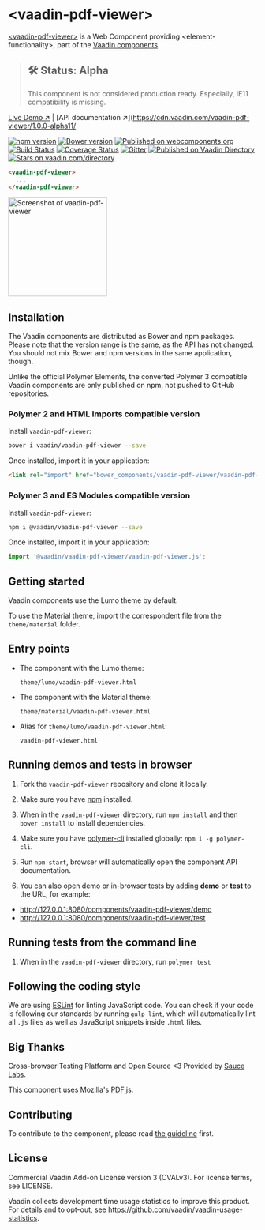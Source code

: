 # &lt;vaadin-pdf-viewer&gt;

[&lt;vaadin-pdf-viewer&gt;](https://vaadin.com/components/vaadin-pdf-viewer) is a Web Component providing &lt;element-functionality&gt;, part of the [Vaadin components](https://vaadin.com/components).

> ## 🛠 Status: Alpha
> This component is not considered production ready. Especially, IE11 compatibility is missing.

[Live Demo ↗](https://cdn.vaadin.com/vaadin-pdf-viewer/1.0.0-alpha11/demo/)
|
[API documentation ↗](https://cdn.vaadin.com/vaadin-pdf-viewer/1.0.0-alpha11/

[![npm version](https://badgen.net/npm/v/@vaadin/vaadin-pdf-viewer)](https://www.npmjs.com/package/@vaadin/vaadin-pdf-viewer)
[![Bower version](https://badgen.net/github/release/vaadin/vaadin-pdf-viewer)](https://github.com/vaadin/vaadin-pdf-viewer/releases)
[![Published on webcomponents.org](https://img.shields.io/badge/webcomponents.org-published-blue.svg)](https://www.webcomponents.org/element/vaadin/vaadin-pdf-viewer)
[![Build Status](https://travis-ci.org/vaadin/vaadin-pdf-viewer.svg?branch=master)](https://travis-ci.org/vaadin/vaadin-pdf-viewer)
[![Coverage Status](https://coveralls.io/repos/github/vaadin/vaadin-pdf-viewer/badge.svg?branch=master)](https://coveralls.io/github/vaadin/vaadin-pdf-viewer?branch=master)
[![Gitter](https://badges.gitter.im/Join%20Chat.svg)](https://gitter.im/vaadin/web-components?utm_source=badge&utm_medium=badge&utm_campaign=pr-badge)
[![Published on Vaadin Directory](https://img.shields.io/badge/Vaadin%20Directory-published-00b4f0.svg)](https://vaadin.com/directory/component/vaadinvaadin-pdf-viewer)
[![Stars on vaadin.com/directory](https://img.shields.io/vaadin-directory/star/vaadin-pdf-viewer-directory-urlidentifier.svg)](https://vaadin.com/directory/component/vaadinvaadin-pdf-viewer)
<!--
```
<custom-element-demo>
  <template>
    <script src="../webcomponentsjs/webcomponents-lite.js"></script>
    <link rel="import" href="vaadin-pdf-viewer.html">
    <next-code-block></next-code-block>
  </template>
</custom-element-demo>
```
-->
```html
<vaadin-pdf-viewer>
  ...
</vaadin-pdf-viewer>
```

[<img src="https://raw.githubusercontent.com/vaadin/vaadin-pdf-viewer/master/screenshot.png" width="200" alt="Screenshot of vaadin-pdf-viewer">](https://vaadin.com/components/vaadin-pdf-viewer)


## Installation

The Vaadin components are distributed as Bower and npm packages.
Please note that the version range is the same, as the API has not changed.
You should not mix Bower and npm versions in the same application, though.

Unlike the official Polymer Elements, the converted Polymer 3 compatible Vaadin components
are only published on npm, not pushed to GitHub repositories.

### Polymer 2 and HTML Imports compatible version

Install `vaadin-pdf-viewer`:

```sh
bower i vaadin/vaadin-pdf-viewer --save
```

Once installed, import it in your application:

```html
<link rel="import" href="bower_components/vaadin-pdf-viewer/vaadin-pdf-viewer.html">
```
### Polymer 3 and ES Modules compatible version


Install `vaadin-pdf-viewer`:

```sh
npm i @vaadin/vaadin-pdf-viewer --save
```

Once installed, import it in your application:

```js
import '@vaadin/vaadin-pdf-viewer/vaadin-pdf-viewer.js';
```

## Getting started

Vaadin components use the Lumo theme by default.

To use the Material theme, import the correspondent file from the `theme/material` folder.

## Entry points

- The component with the Lumo theme:

  `theme/lumo/vaadin-pdf-viewer.html`

- The component with the Material theme:

  `theme/material/vaadin-pdf-viewer.html`

- Alias for `theme/lumo/vaadin-pdf-viewer.html`:

  `vaadin-pdf-viewer.html`


## Running demos and tests in browser

1. Fork the `vaadin-pdf-viewer` repository and clone it locally.

1. Make sure you have [npm](https://www.npmjs.com/) installed.

1. When in the `vaadin-pdf-viewer` directory, run `npm install` and then `bower install` to install dependencies.

1. Make sure you have [polymer-cli](https://www.npmjs.com/package/polymer-cli) installed globally: `npm i -g polymer-cli`.

1. Run `npm start`, browser will automatically open the component API documentation.

1. You can also open demo or in-browser tests by adding **demo** or **test** to the URL, for example:

  - http://127.0.0.1:8080/components/vaadin-pdf-viewer/demo
  - http://127.0.0.1:8080/components/vaadin-pdf-viewer/test


## Running tests from the command line

1. When in the `vaadin-pdf-viewer` directory, run `polymer test`


## Following the coding style

We are using [ESLint](http://eslint.org/) for linting JavaScript code. You can check if your code is following our standards by running `gulp lint`, which will automatically lint all `.js` files as well as JavaScript snippets inside `.html` files.


## Big Thanks

Cross-browser Testing Platform and Open Source <3 Provided by [Sauce Labs](https://saucelabs.com).

This component uses Mozilla's [PDF.js](https://github.com/mozilla/pdf.js).

## Contributing

  To contribute to the component, please read [the guideline](https://github.com/vaadin/vaadin-core/blob/master/CONTRIBUTING.md) first.


## License

Commercial Vaadin Add-on License version 3 (CVALv3). For license terms, see LICENSE.

Vaadin collects development time usage statistics to improve this product. For details and to opt-out, see https://github.com/vaadin/vaadin-usage-statistics.
